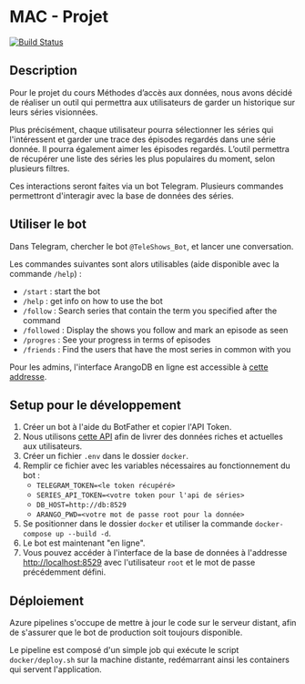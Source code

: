 # MAC - Projet

[![Build Status](https://dev.azure.com/heig-boom/MAC%20Project/_apis/build/status/HEIG-Boom.MAC_Project?branchName=master)](https://dev.azure.com/heig-boom/MAC%20Project/_build/latest?definitionId=5&branchName=master)

## Description

Pour le projet du cours Méthodes d’accès aux données, nous avons décidé de réaliser un outil qui permettra aux utilisateurs de garder un historique sur leurs séries visionnées.

Plus précisément, chaque utilisateur pourra sélectionner les séries qui l'intéressent et garder une trace des épisodes regardés dans une série donnée. Il pourra également aimer les épisodes regardés. L’outil permettra de récupérer une liste des séries les plus populaires du moment, selon plusieurs filtres.

Ces interactions seront faites via un bot Telegram. Plusieurs commandes permettront d'interagir avec la base de données des séries.

## Utiliser le bot

Dans Telegram, chercher le bot `@TeleShows_Bot`, et lancer une conversation.

Les commandes suivantes sont alors utilisables (aide disponible avec la commande `/help`) :

- `/start` : start the bot 
- `/help` : get info on how to use the bot
- `/follow` : Search series that contain the term you specified after the command
- `/followed` : Display the shows you follow and mark an episode as seen
- `/progres` : See your progress in terms of episodes
- `/friends` : Find the users that have the most series in common with you

Pour les admins, l'interface ArangoDB en ligne est accessible à [cette addresse](http://teleshows.travelbook.beer:8529).

## Setup pour le développement

1. Créer un bot à l'aide du BotFather et copier l'API Token.
2. Nous utilisons [cette API](https://rapidapi.com/imdb/api/movie-database-imdb-alternative/endpoints) afin de livrer des données riches et actuelles aux utilisateurs.
3. Créer un fichier `.env` dans le dossier `docker`.
4. Remplir ce fichier avec les variables nécessaires au fonctionnement du bot :
    - `TELEGRAM_TOKEN=<le token récupéré>`
    - `SERIES_API_TOKEN=<votre token pour l'api de séries>`
    - `DB_HOST=http://db:8529`
    - `ARANGO_PWD=<votre mot de passe root pour la donnée>`
5. Se positionner dans le dossier `docker` et utiliser la commande `docker-compose up --build -d`.
6. Le bot est maintenant "en ligne".
7. Vous pouvez accéder à l'interface de la base de données à l'addresse [http://localhost:8529](http://localhost:8529) avec l'utilisateur `root` et le mot de passe précédemment défini.

## Déploiement

Azure pipelines s'occupe de mettre à jour le code sur le serveur distant, afin de s'assurer que le bot de production soit toujours disponible.

Le pipeline est composé d'un simple job qui exécute le script `docker/deploy.sh` sur la machine distante, redémarrant ainsi les containers qui servent l'application.
